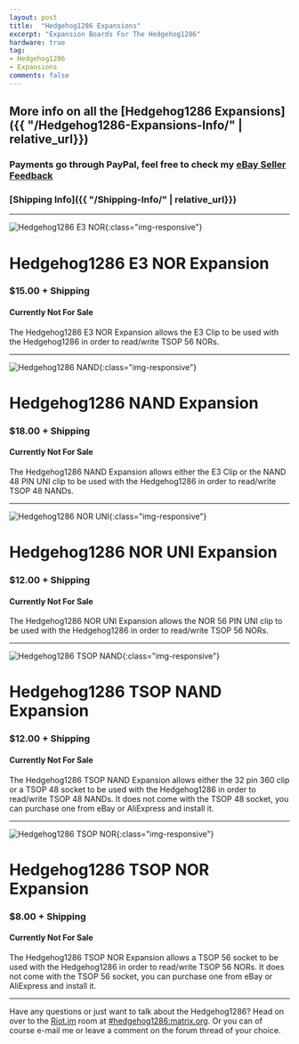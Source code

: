 ```yaml
---
layout: post
title:  "Hedgehog1286 Expansions"
excerpt: "Expansion Boards For The Hedgehog1286"
hardware: true
tag:
- Hedgehog1286
- Expansions
comments: false
---
```

## More info on all the [Hedgehog1286 Expansions]({{ "/Hedgehog1286-Expansions-Info/" | relative_url}})
### Payments go through PayPal, feel free to check my [eBay Seller Feedback](https://feedback.ebay.com/ws/eBayISAPI.dll?ViewFeedback2&userid=zeigren&ftab=FeedbackAsSeller&searchInterval=30)
### [Shipping Info]({{ "/Shipping-Info/" | relative_url}})

---

![Hedgehog1286 E3 NOR](/assets/img/HH1286/HHE3NORTOP.jpg){:class="img-responsive"}
# Hedgehog1286 E3 NOR Expansion
### $15.00 + Shipping
#### Currently Not For Sale

The Hedgehog1286 E3 NOR Expansion allows the E3 Clip to be used with the Hedgehog1286 in order to read/write TSOP 56 NORs.

---

![Hedgehog1286 NAND](/assets/img/HH1286/HHNANDTOP.jpg){:class="img-responsive"}
# Hedgehog1286 NAND Expansion
### $18.00 + Shipping
#### Currently Not For Sale

The Hedgehog1286 NAND Expansion allows either the E3 Clip or the NAND 48 PIN UNI clip to be used with the Hedgehog1286 in order to read/write TSOP 48 NANDs.

---

![Hedgehog1286 NOR UNI](/assets/img/HH1286/HHNORUNITOP.jpg){:class="img-responsive"}
# Hedgehog1286 NOR UNI Expansion
### $12.00 + Shipping
#### Currently Not For Sale

The Hedgehog1286 NOR UNI Expansion allows the NOR 56 PIN UNI clip to be used with the Hedgehog1286 in order to read/write TSOP 56 NORs.

---

![Hedgehog1286 TSOP NAND](/assets/img/HH1286/HHTSOPNANDTOP.jpg){:class="img-responsive"}
# Hedgehog1286 TSOP NAND Expansion
### $12.00 + Shipping
#### Currently Not For Sale

The Hedgehog1286 TSOP NAND Expansion allows either the 32 pin 360 clip or a TSOP 48 socket to be used with the Hedgehog1286 in order to read/write TSOP 48 NANDs. It does not come with the TSOP 48 socket, you can purchase one from eBay or AliExpress and install it.

---

![Hedgehog1286 TSOP NOR](/assets/img/HH1286/HHTSOPNORTOP.jpg){:class="img-responsive"}
# Hedgehog1286 TSOP NOR Expansion
### $8.00 + Shipping
#### Currently Not For Sale

The Hedgehog1286 TSOP NOR Expansion allows a TSOP 56 socket to be used with the Hedgehog1286 in order to read/write TSOP 56 NORs. It does not come with the TSOP 56 socket, you can purchase one from eBay or AliExpress and install it.

---

Have any questions or just want to talk about the Hedgehog1286? Head on over to the [Riot.im](https://riot.im) room at [#hedgehog1286:matrix.org](https://riot.im/app/#/room/#hedgehog1286:matrix.org). Or you can of course e-mail me or leave a comment on the forum thread of your choice.




